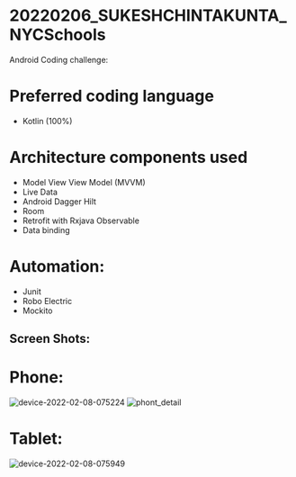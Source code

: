 # 20220206_SUKESHCHINTAKUNTA_NYCSchools

Android Coding challenge:

# Preferred coding language
- Kotlin (100%)

# Architecture components used

- Model View View Model (MVVM)
- Live Data
- Android Dagger Hilt
- Room
- Retrofit with Rxjava Observable
- Data binding

# Automation:

- Junit
- Robo Electric
- Mockito

## Screen Shots:

# Phone:

![device-2022-02-08-075224](https://user-images.githubusercontent.com/24326443/153049945-049da45e-6894-4eff-9a08-26bf1a813aa5.png)
![phont_detail](https://user-images.githubusercontent.com/24326443/153049991-12dad842-2007-4baf-aa75-da8ce24094b0.png)

# Tablet:
![device-2022-02-08-075949](https://user-images.githubusercontent.com/24326443/153050077-1b4fc3ee-1487-41ec-bbdc-00b8ef8510ab.png)
